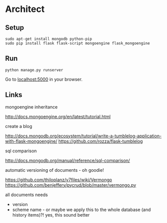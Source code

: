 Architect
=========

## Setup

	sudo apt-get install mongodb python-pip
    sudo pip install flask flask-script mongoengine flask_mongoengine

## Run

    python manage.py runserver

Go to [localhost:5000](http://localhost:5000) in your browser.

## Links

mongoengine inheritance

http://docs.mongoengine.org/en/latest/tutorial.html

create a blog

http://docs.mongodb.org/ecosystem/tutorial/write-a-tumblelog-application-with-flask-mongoengine/
https://github.com/rozza/flask-tumblelog

sql comparison

http://docs.mongodb.org/manual/reference/sql-comparison/

automatic versioning of documents - oh goodie!

https://github.com/thiloplanz/v7files/wiki/Vermongo
https://github.com/benjeffery/pycrud/blob/master/vermongo.py


all documents needs
* version
* scheme name - or maybe we apply this to the whole database (and history items)?! yes, this sound better